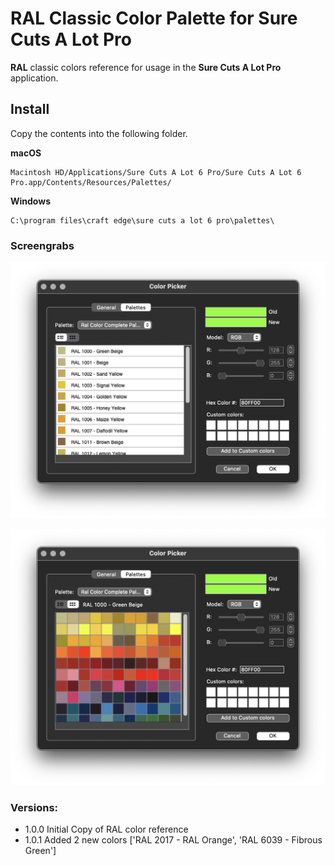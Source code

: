 # RAL Classic Color Palette for Sure Cuts A Lot Pro

**RAL** classic colors reference for usage in the **Sure Cuts A Lot Pro** application.

## Install

Copy the contents into the following folder.

**macOS**

```
Macintosh HD/Applications/Sure Cuts A Lot 6 Pro/Sure Cuts A Lot 6 Pro.app/Contents/Resources/Palettes/
```

**Windows**

```
C:\program files\craft edge\sure cuts a lot 6 pro\palettes\
```

### Screengrabs

![Palette Screengrab 1](readme-reference/screenshot_palette01.png)

![Palette Screengrab 1](readme-reference/screenshot_palette02.png)

### Versions:

* 1.0.0 Initial Copy of RAL color reference
* 1.0.1 Added 2 new colors ['RAL 2017 - RAL Orange', 'RAL 6039 - Fibrous Green']
